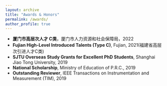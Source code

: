 ```yaml
---
layout: archive
title: "Awards & Honors"
permalink: /awards/
author_profile: true
---
```


* **厦门市高层次人才 C类**，厦门市人力资源和社会保障局，2022
* **Fujian High-Level Introduced Talents (Type C)**, Fujian, 2021(福建省高层次引进人才C类) 
* **SJTU Overseas Study Grants for Excellent PhD Students**, Shanghai Jiao Tong University, 2019
* **National Scholarship**, Ministry of Education of P.R.C., 2019
* **Outstanding Reviewer**, IEEE Transactions on Instrumentation and Measurement (TIM), 2019





